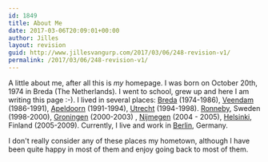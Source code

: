 ```yaml
---
id: 1849
title: About Me
date: 2017-03-06T20:09:01+00:00
author: Jilles
layout: revision
guid: http://www.jillesvangurp.com/2017/03/06/248-revision-v1/
permalink: /2017/03/06/248-revision-v1/
---
```

A little about me, after all this is <em>my</em> homepage. I was born on October 20th, 1974 in Breda (The Netherlands). I went to school, grew up and here I am writing this page :-). I lived in several places: <a href="http://www.breda.nl/">Breda</a> (1974-1986), <a href="http://www.inn.nl/%7Eveendam/">Veendam</a> (1986-1991), <a href="http://www.apeldoorn.nl/">Apeldoorn</a> (1991-1994), <a href="http://www.utrecht.nl/">Utrecht</a> (1994-1998). <a href="http://www.ronneby.se/">Ronneby</a>, Sweden (1998-2000), <a href="http://www.dsg.nl/">Groningen</a> (2000-2003) , <a href="http://www.nijmegen.nl/">Nijmegen</a> (2004 - 2005), <a href="http://wikitravel.org/en/Helsinki">Helsinki</a>, Finland (2005-2009). Currently, I live and work in <a href="http://www.berlin.de/">Berlin</a>, Germany.

I don't really consider any of these places my hometown, although I have been quite happy in most of them and enjoy going back to most of them.